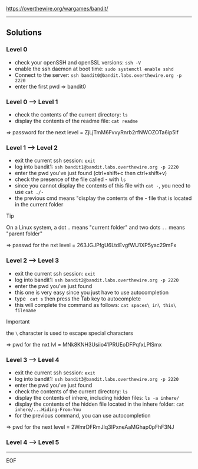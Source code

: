 https://overthewire.org/wargames/bandit/  

---

## Solutions 

### Level 0 

- check your openSSH and openSSL versions: `ssh -V`
- enable the ssh daemon at boot time: `sudo systemctl enable sshd`  
- Connect to the server: `ssh bandit0@bandit.labs.overthewire.org -p 2220`
- enter the first pwd => bandit0

### Level 0 --> Level 1

- check the contents of the current directory: `ls`
- display the contents of the readme file: `cat readme`

=> password for the next level = ZjLjTmM6FvvyRnrb2rfNWOZOTa6ip5If

### Level 1 --> Level 2

- exit the current ssh session: `exit`
- log into bandit1: `ssh bandit1@bandit.labs.overthewire.org -p 2220`
- enter the pwd you've just found (ctrl+shift+c then ctrl+shift+v)
- check the presence of the file called - with `ls`
- since you cannot display the contents of this file with `cat -`, you need to use `cat ./-`
- the previous cmd means "display the contents of the - file that is located in the current folder

>[!tip]
>On a Linux system, a dot `.` means "current folder" and two dots `..` means "parent folder"

=> passwd for the nxt level = 263JGJPfgU6LtdEvgfWU1XP5yac29mFx

### Level 2 --> Level 3

- exit the current ssh session: `exit`
- log into bandit1: `ssh bandit2@bandit.labs.overthewire.org -p 2220`
- enter the pwd you've just found
- this one is very easy since you just have to use autocompletion
- type ` cat s` then press the Tab key to autocomplete
- this will complete the command as follows: `cat spaces\ in\ this\ filename`

>[!important]
>the `\` character is used to escape special characters

=> pwd for the nxt lvl = MNk8KNH3Usiio41PRUEoDFPqfxLPlSmx

### Level 3 --> Level 4

- exit the current ssh session: `exit`
- log into bandit1: `ssh bandit3@bandit.labs.overthewire.org -p 2220`
- enter the pwd you've just found
- check the contents of the current directory: `ls`
- display the contents of inhere, including hidden files: `ls -a inhere/`
- display the contents of the hidden file located in the inhere folder: `cat inhere/...Hiding-From-You`
- for the previous command, you can use autocompletion

=> pwd for the next level = 2WmrDFRmJIq3IPxneAaMGhap0pFhF3NJ

### Level 4 --> Level 5




---
EOF
